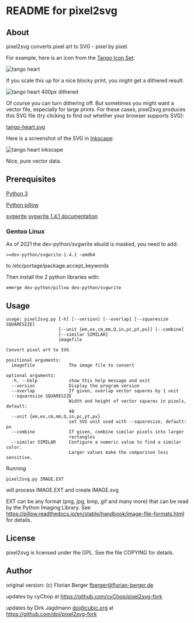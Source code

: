 README for pixel2svg
====================

About
-----

pixel2svg converts pixel art to SVG - pixel by pixel.

For example, here is an icon from the [Tango Icon
Set](http://tango.freedesktop.org/):

![tango heart](http://static.florian-berger.de/tango-heart.png)

If you scale this up for a nice blocky print, you might get a dithered result:

![tango heart 400px dithered](http://static.florian-berger.de/tango-heart-400px-dithered.png)

Of course you can turn dithering off. But sometimes you might want a vector
file, especially for large prints. For these cases, pixel2svg produces this SVG
file (try clicking to find out whether your browser supports SVG):

[tango-heart.svg](http://static.florian-berger.de/tango-heart.svg)

Here is a screenshot of the SVG in [Inkscape](http://inkscape.org/):

![tango heart inkscape](http://static.florian-berger.de/tango-heart-inkscape.png)

Nice, pure vector data.


Prerequisites
-------------

[Python 3](https://www.python.org)

[Python pillow](https://python-pillow.org/)

[svgwrite](https://pypi.org/project/svgwrite/) [svgwrite 1.4.1 documentation](https://svgwrite.readthedocs.io/en/latest/)

### Gentoo Linux

As of 2021 the dev-python/svgwrite ebuild is masked, you need to add:

    >=dev-python/svgwrite-1.4.1 ~amd64

to /etc/portage/package.accept_keywords

Then install the 2 python libraries with:

    emerge dev-python/pillow dev-python/svgwrite


Usage
-----

    usage: pixel2svg.py [-h] [--version] [--overlap] [--squaresize SQUARESIZE]
                        [--unit {em,ex,cm,mm,Q,in,pc,pt,px}] [--combine]
                        [--similar SIMILAR]
                        imagefile
    
    Convert pixel art to SVG
    
    positional arguments:
      imagefile             The image file to convert
    
    optional arguments:
      -h, --help            show this help message and exit
      --version             Display the program version
      --overlap             If given, overlap vector squares by 1 unit
      --squaresize SQUARESIZE
                            Width and height of vector squares in pixels, default:
                            40
      --unit {em,ex,cm,mm,Q,in,pc,pt,px}
                            set SVG unit used with --squaresize, default: px
      --combine             If given, combine similar pixels into larger
                            rectangles
      --similar SIMILAR     Configure a numeric value to find a similar color.
                            Larger values make the comparison less sensitive.
Running

    pixel2svg.py IMAGE.EXT

will process IMAGE.EXT and create IMAGE.svg

EXT can be any format (png, jpg, bmp, gif and many more) that can be
read by the Python Imaging Library. See
https://pillow.readthedocs.io/en/stable/handbook/image-file-formats.html
for details.


License
-------

pixel2svg is licensed under the GPL. See the file COPYING for details.


Author
------

original version:
(c) Florian Berger <fberger@florian-berger.de>

updates by cyChop at https://github.com/cyChop/pixel2svg-fork

updates by Dirk Jagdmann <doj@cubic.org> at https://github.com/doj/pixel2svg-fork
